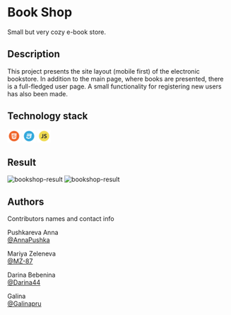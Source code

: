 # Book Shop

Small but very cozy e-book store.

## Description

This project presents the site layout (mobile first) of the electronic bookstore.
In addition to the main page, where books are presented, there is a full-fledged user page.
A small functionality for registering new users has also been made.

## Technology stack
<p><img src="assets\images\HTML.png" alt="HTML" width="30rem"/>
<img src="assets\images\CSS.png" alt="CSS" width="30rem"/>
<img src="assets\images\JS.png" alt="JS" width="30rem"/></p>

## Result

<p><img src="assets\images\bookshop-result1.gif" alt="bookshop-result"/>
<img src="assets\images\bookshop-result2.gif" alt="bookshop-result"/></p>


## Authors

Contributors names and contact info

Pushkareva Anna<br>
[@AnnaPushka](https://github.com/annapushka)

Mariya Zeleneva<br>
[@MZ-87](https://github.com/MZ-87)

Darina Bebenina<br>
[@Darina44](https://github.com/Darina44)

Galina<br>
[@Galinapru](https://github.com/Galinapru)

